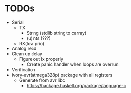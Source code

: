 # TODOs

  * Serial
    * TX
      * String (stdlib string to carray)
      * (u)ints (???)
    * RX(low prio)
  * Analog read
  * Clean up delay
    * Figure out Ix properly
      * Create panic handler when loops are overrun
  * Verification
  * ivory-avr(atmega328p) package with all registers
    * Generate from avr libc
      * https://hackage.haskell.org/package/language-c